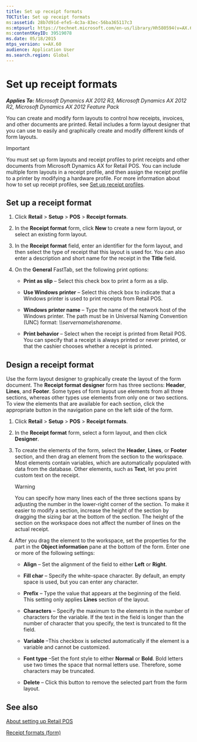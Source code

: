 ```yaml
---
title: Set up receipt formats
TOCTitle: Set up receipt formats
ms:assetid: 28b7d91d-efe5-4c3a-83ec-56ba365117c3
ms:mtpsurl: https://technet.microsoft.com/en-us/library/Hh580594(v=AX.60)
ms:contentKeyID: 39519078
ms.date: 05/18/2015
mtps_version: v=AX.60
audience: Application User
ms.search.region: Global
---
```


# Set up receipt formats 


_**Applies To:** Microsoft Dynamics AX 2012 R3, Microsoft Dynamics AX 2012 R2, Microsoft Dynamics AX 2012 Feature Pack_

You can create and modify form layouts to control how receipts, invoices, and other documents are printed. Retail includes a form layout designer that you can use to easily and graphically create and modify different kinds of form layouts.


> [!IMPORTANT]
> <P>You must set up form layouts and receipt profiles to print receipts and other documents from Microsoft Dynamics AX for Retail POS. You can include multiple form layouts in a receipt profile, and then assign the receipt profile to a printer by modifying a hardware profile. For more information about how to set up receipt profiles, see <A href="set-up-receipt-profiles.md">Set up receipt profiles</A>.</P>



## Set up a receipt format

1.  Click **Retail** \> **Setup** \> **POS** \> **Receipt formats**.

2.  In the **Receipt format** form, click **New** to create a new form layout, or select an existing form layout.

3.  In the **Receipt format** field, enter an identifier for the form layout, and then select the type of receipt that this layout is used for. You can also enter a description and short name for the receipt in the **Title** field.

4.  On the **General** FastTab, set the following print options:
    
      - **Print as slip** – Select this check box to print a form as a slip.
    
      - **Use Windows printer** – Select this check box to indicate that a Windows printer is used to print receipts from Retail POS.
    
      - **Windows printer name** – Type the name of the network host of the Windows printer. The path must be in Universal Naming Convention (UNC) format: *\\\\servername\\sharename*.
    
      - **Print behavior** – Select when the receipt is printed from Retail POS. You can specify that a receipt is always printed or never printed, or that the cashier chooses whether a receipt is printed.

## Design a receipt format

Use the form layout designer to graphically create the layout of the form document. The **Receipt format designer** form has three sections: **Header**, **Lines**, and **Footer**. Some types of form layout use elements from all three sections, whereas other types use elements from only one or two sections. To view the elements that are available for each section, click the appropriate button in the navigation pane on the left side of the form.

1.  Click **Retail** \> **Setup** \> **POS** \> **Receipt formats**.

2.  In the **Receipt format** form, select a form layout, and then click **Designer**.

3.  To create the elements of the form, select the **Header**, **Lines**, or **Footer** section, and then drag an element from the section to the workspace. Most elements contain variables, which are automatically populated with data from the database. Other elements, such as **Text**, let you print custom text on the receipt.
    

    > [!WARNING]
    > <P>You can specify how many lines each of the three sections spans by adjusting the number in the lower-right corner of the section. To make it easier to modify a section, increase the height of the section by dragging the sizing bar at the bottom of the section. The height of the section on the workspace does not affect the number of lines on the actual receipt.</P>



4.  After you drag the element to the workspace, set the properties for the part in the **Object information** pane at the bottom of the form. Enter one or more of the following settings:
    
      - **Align** – Set the alignment of the field to either **Left** or **Right**.
    
      - **Fill char** – Specify the white-space character. By default, an empty space is used, but you can enter any character.
    
      - **Prefix** – Type the value that appears at the beginning of the field. This setting only applies **Lines** section of the layout.
    
      - **Characters** – Specify the maximum to the elements in the number of characters for the variable. If the text in the field is longer than the number of character that you specify, the text is truncated to fit the field.
    
      - **Variable** –This checkbox is selected automatically if the element is a variable and cannot be customized.
    
      - **Font type** –Set the font style to either **Normal** or **Bold**. Bold letters use two times the space that normal letters use. Therefore, some characters may be truncated.
    
      - **Delete** – Click this button to remove the selected part from the form layout.

## See also

[About setting up Retail POS](about-setting-up-retail-pos.md)

[Receipt formats (form)](https://technet.microsoft.com/en-us/library/hh597228\(v=ax.60\))

  


